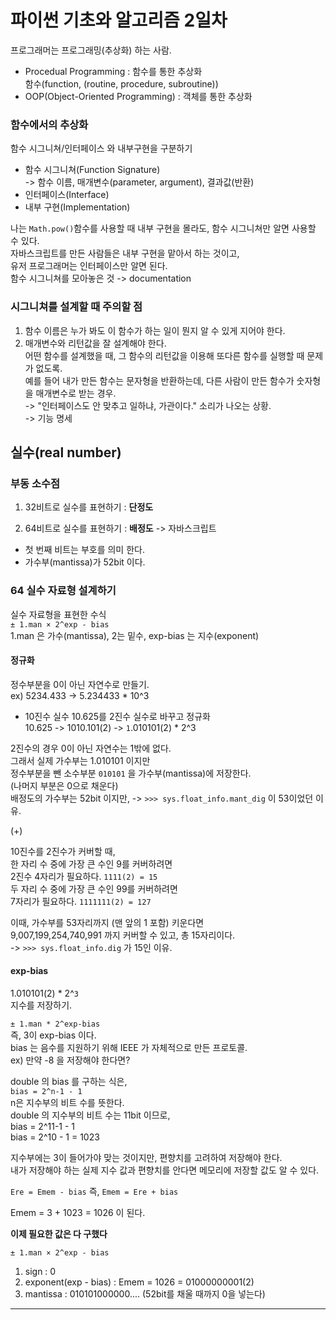 # 파이썬 기초와 알고리즘 2일차  

프로그래머는 프로그래밍(추상화) 하는 사람.  

- Procedual Programming : 함수를 통한 추상화  
함수(function, (routine, procedure, subroutine))  
- OOP(Object-Oriented Programming) : 객체를 통한 추상화  

### 함수에서의 추상화  
함수 시그니쳐/인터페이스 와 내부구현을 구분하기  

- 함수 시그니쳐(Function Signature)  
-> 함수 이름, 매개변수(parameter, argument), 결과값(반환)  
- 인터페이스(Interface)  
- 내부 구현(Implementation)  

나는 `Math.pow()`함수를 사용할 때 내부 구현을 몰라도, 함수 시그니쳐만 알면 사용할 수 있다.  
자바스크립트를 만든 사람들은 내부 구현을 맡아서 하는 것이고,  
유저 프로그래머는 인터페이스만 알면 된다.  
함수 시그니쳐를 모아놓은 것 -> documentation  

### 시그니쳐를 설계할 때 주의할 점  
1. 함수 이름은 누가 봐도 이 함수가 하는 일이 뭔지 알 수 있게 지어야 한다.  
2. 매개변수와 리턴값을 잘 설계해야 한다.  
어떤 함수를 설계했을 때, 그 함수의 리턴값을 이용해 또다른 함수를 실행할 때 문제가 없도록.  
예를 들어 내가 만든 함수는 문자형을 반환하는데, 다른 사람이 만든 함수가 숫자형을 매개변수로 받는 경우.  
-> "인터페이스도 안 맞추고 일하냐, 가관이다." 소리가 나오는 상황.  
-> 기능 명세  

## 실수(real number)

### 부동 소수점  
1. 32비트로 실수를 표현하기 : **단정도** 

2. 64비트로 실수를 표현하기 : **배정도** -> 자바스크립트  
- 첫 번째 비트는 부호를 의미 한다.  
- 가수부(mantissa)가 52bit 이다.  

### 64 실수 자료형 설계하기

실수 자료형을 표현한 수식  
`± 1.man × 2^exp - bias`  
1.man 은 가수(mantissa), 2는 밑수, exp-bias 는 지수(exponent)  

#### 정규화  
정수부분을 0이 아닌 자연수로 만들기.  
ex) 5234.433 -> 5.234433 * 10^3  

- 10진수 실수 10.625를 2진수 실수로 바꾸고 정규화  
10.625 -> 1010.101(2) -> `1`.010101(2) * 2^3  

2진수의 경우 0이 아닌 자연수는 1밖에 없다.  
그래서 실제 가수부는 1.010101 이지만  
정수부분을 뺀 소수부분 `010101` 을 가수부(mantissa)에 저장한다.  
(나머지 부분은 0으로 채운다)  
배정도의 가수부는 52bit 이지만, 
-> `>>> sys.float_info.mant_dig` 이 53이었던 이유.  

(+)

10진수를 2진수가 커버할 때,  
한 자리 수 중에 가장 큰 수인 9를 커버하려면  
2진수 4자리가 필요하다. `1111(2) = 15`  
두 자리 수 중에 가장 큰 수인 99를 커버하려면  
7자리가 필요하다. `1111111(2) = 127`  

이때, 가수부를 53자리까지 (맨 앞의 1 포함) 키운다면  
9,007,199,254,740,991 까지 커버할 수 있고, 총 15자리이다.  
-> `>>> sys.float_info.dig` 가 15인 이유.  


#### exp-bias

1.010101(2) * 2^`3`  
지수를 저장하기.  

`± 1.man * 2^exp-bias`  
즉, 3이 exp-bias 이다.  
bias 는 음수를 지원하기 위해 IEEE 가 자체적으로 만든 프로토콜.  
ex) 만약 -8 을 저장해야 한다면?  

double 의 bias 를 구하는 식은,  
`bias = 2^n-1 - 1`  
n은 지수부의 비트 수를 뜻한다.  
double 의 지수부의 비트 수는 11bit 이므로,  
bias = 2^11-1 - 1  
bias = 2^10 - 1 = 1023  

지수부에는 3이 들어가야 맞는 것이지만, 편향치를 고려하여 저장해야 한다.  
내가 저장해야 하는 실제 지수 값과 편향치를 안다면 메모리에 저장할 값도 알 수 있다.  

`Ere = Emem - bias`
즉, `Emem = Ere + bias`  

Emem = 3 + 1023 = 1026 이 된다.  

**이제 필요한 값은 다 구했다**  

`± 1.man × 2^exp - bias`  

1. sign : 0  
2. exponent(exp - bias) : Emem = 1026 = 01000000001(2)  
3. mantissa : 010101000000.... (52bit를 채울 때까지 0을 넣는다)  

---


